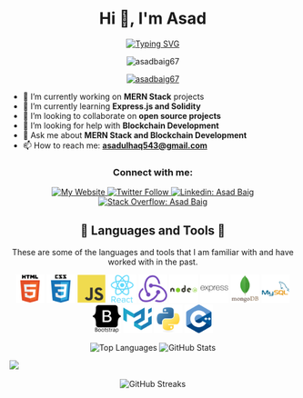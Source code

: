 <!-- Introduction -->
<h1 align="center">Hi 👋, I'm Asad</h1>
<p align="center">
  <a href="https://github.com/Asadbaig67"><img src="https://readme-typing-svg.herokuapp.com?font=sans-serif+fonts&weight=800&size=24&duration=2000&pause=1000&color=F7CC18&center=true&vCenter=true&width=435&lines=Computer+Science+Student;Full+Stack+Web+Developer;HTML%20|%20CSS%20|%20Bootstrap|%20Javascript;MongoDb|%20ExpressJs|%20ReactJs|%20Nodejs;Always%20learning%20new%20Technology&center=true&width=500&height=50" alt="Typing SVG"></a>
  
</p>



<p align="center">
  <img src="https://komarev.com/ghpvc/?username=asadbaig67&label=Profile%20views&color=0e75b6&style=flat" alt="asadbaig67" />
</p>

<p align="center">
  <a href="https://twitter.com/asadbaig67" target="_blank">
    <img src="https://img.shields.io/twitter/follow/asadbaig67?logo=twitter&style=for-the-badge" alt="asadbaig67" />
  </a>
</p>

<!-- About me -->
- 🔭 I’m currently working on **MERN Stack** projects
- 🌱 I’m currently learning **Express.js and Solidity**
- 👯 I’m looking to collaborate on **open source projects**
- 🤝 I’m looking for help with **Blockchain Development**
- 💬 Ask me about **MERN Stack and Blockchain Development**
- 📫 How to reach me: **asadulhaq543@gmail.com**

<!-- Social media and website links -->
<h3 align="center">Connect with me:</h3>
<p align="center">
  <a href="https://asadbaig67.github.io/" target="_blank">
    <img src="https://img.shields.io/badge/-My%20Website-brightgreen?style=for-the-badge&logo=Google-Chrome&logoColor=white" alt="My Website" />
  </a>
  <a href="https://twitter.com/Asadbaig67" target="_blank">
    <img src="https://img.shields.io/twitter/follow/Asadbaig67?color=1DA1F2&logo=twitter&style=for-the-badge" alt="Twitter Follow" />
  </a>
  <a href="https://www.linkedin.com/in/asadulhaq67/" target="_blank">
    <img src="https://img.shields.io/badge/-Asad%20Baig-blue?style=for-the-badge&logo=Linkedin&logoColor=white&link=https://www.linkedin.com/in/asadulhaq67/" alt="Linkedin: Asad Baig" />
  </a>
  <a href="https://stackoverflow.com/users/16342049/asad-baig" target="_blank">
    <img src="https://img.shields.io/badge/-Asad%20Baig-orange?style=for-the-badge&logo=Stack-Overflow&logoColor=white&link=https://stackoverflow.com/users/16342049/asad-baig" alt="Stack Overflow: Asad Baig" />
  </a>
</p>

<!-- Skills and Tools -->
<h2 align="center">🚀 Languages and Tools 🚀</h2>
<p align="center">These are some of the languages and tools that I am familiar with and have worked with in the past. </p>
<p align="center">
  <img src="https://raw.githubusercontent.com/devicons/devicon/master/icons/html5/html5-original-wordmark.svg" alt="HTML5" width="50" height="50"/>
  <img src="https://raw.githubusercontent.com/devicons/devicon/master/icons/css3/css3-original-wordmark.svg" alt="CSS3" width="50" height="50"/>
  <img src="https://raw.githubusercontent.com/devicons/devicon/master/icons/javascript/javascript-original.svg" alt="JavaScript" width="50" height="50"/>
  <img src="https://raw.githubusercontent.com/devicons/devicon/master/icons/react/react-original-wordmark.svg" alt="React" width="50" height="50"/>
  <img src="https://raw.githubusercontent.com/devicons/devicon/master/icons/redux/redux-original.svg" alt="Redux" width="50" height="50"/>
  <img src="https://raw.githubusercontent.com/devicons/devicon/master/icons/nodejs/nodejs-original-wordmark.svg" alt="Node.js" width="50" height="50"/>
  <img src="https://raw.githubusercontent.com/devicons/devicon/master/icons/express/express-original-wordmark.svg" alt="Express.js" width="50" height="50"/>
  <img src="https://raw.githubusercontent.com/devicons/devicon/master/icons/mongodb/mongodb-original-wordmark.svg" alt="MongoDB" width="50" height="50"/>
  <img src="https://raw.githubusercontent.com/devicons/devicon/master/icons/mysql/mysql-original-wordmark.svg" alt="MySQL" width="50" height="50"/>
  <img src="https://raw.githubusercontent.com/devicons/devicon/master/icons/bootstrap/bootstrap-plain-wordmark.svg" alt="Bootstrap" width="50" height="50"/>
  <img src="https://raw.githubusercontent.com/devicons/devicon/master/icons/materialui/materialui-original.svg" alt="Material UI" width="50" height="50"/>
  <img src="https://raw.githubusercontent.com/devicons/devicon/master/icons/python/python-original.svg" alt="Python" width="50" height="50"/>
  <img src="https://raw.githubusercontent.com/devicons/devicon/master/icons/cplusplus/cplusplus-original.svg" alt="C++" width="50" height="50"/>
</p>

<p align="center">
  <img src="https://github-readme-stats.vercel.app/api/top-langs/?username=asadbaig67&layout=compact&langs_count=6&theme=dark" alt="Top Languages"/>
  <img src="https://github-readme-stats.vercel.app/api?username=asadbaig67&show_icons=true&count_private=true&include_all_commits=true&line_height=24&theme=dark" alt="GitHub Stats"/>
</p>
<p>
  <img src="https://github-readme-streak-stats.herokuapp.com/?user=Asadbaig67&theme=react&hide_border=true"/>
<p/>
<p align="center">
  <img src="https://github-readme-streak-stats.herokuapp.com/?user=asadbaig67&theme=dark" alt="GitHub Streaks"/>
</p>

